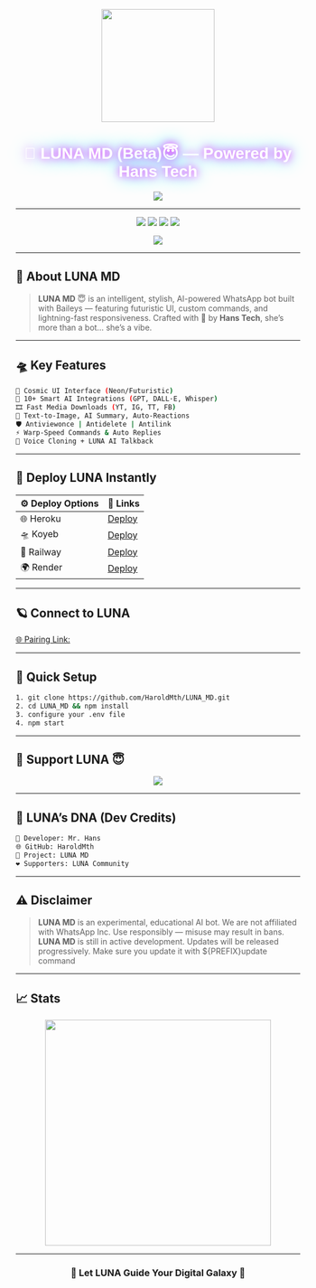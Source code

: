 <p align="center">
  <img src="https://i.ibb.co/9m0ZcH1N/Chat-GPT-Image-28-juin-2025-01-24-41.png" width="200"/> 
</p>

<h1 align="center" style="font-family: 'Orbitron', sans-serif; text-shadow: 0 0 15px #ff00ff, 0 0 30px #00ffff; color: #ffffff;">
  🌙 LUNA MD (Beta)😇 — Powered by Hans Tech
</h1>

<p align="center">
  <img src="https://readme-typing-svg.demolab.com?font=Orbitron&weight=600&size=26&duration=3500&pause=1000&color=00FFFF&center=true&vCenter=true&width=600&lines=FUTURISTIC+WHATSAPP+AI+BOT;LUNA+IS+ALWAYS+ALIVE+%F0%9F%92%AB;CYBER+INTELLIGENCE+%F0%9F%96%8C%EF%B8%8F;POWERED+BY+BAILEYS+%E2%9C%A8;NEON+MULTI-DEVICE+MODE+%F0%9F%9A%80"/>
</p>

---

<div align="center">
  <a href="https://github.com/HaroldMth/LUNA_MD/fork"><img src="https://img.shields.io/github/forks/HaroldMth/LUNA_MD?style=for-the-badge&logo=fork&color=ff00ff"/></a>
  <a href="https://github.com/HaroldMth/LUNA_MD/stargazers"><img src="https://img.shields.io/github/stars/HaroldMth/LUNA_MD?style=for-the-badge&logo=star&color=00ffff"/></a>
  <a href="https://github.com/HaroldMth/LUNA_MD"><img src="https://img.shields.io/github/repo-size/HaroldMth/LUNA_MD?style=for-the-badge&logo=data&color=ffcc00"/></a>
  <a href="https://github.com/HaroldMth/LUNA_MD/graphs/commit-activity"><img src="https://img.shields.io/badge/ACTIVE_PROJECT-TRUE-00ffcc?style=for-the-badge&logo=power"/></a>
</div>

<p align="center">
  <img src="https://komarev.com/ghpvc/?username=HaroldMth&style=flat-square&label=NEON+VISITORS&color=00ffff"/>
</p>

---

## 👑 About LUNA MD

> **LUNA MD** 😇 is an intelligent, stylish, AI-powered WhatsApp bot built with Baileys — featuring futuristic UI, custom commands, and lightning-fast responsiveness. Crafted with 💖 by **Hans Tech**, she’s more than a bot… she’s a vibe.

---

## 🛸 Key Features

```bash
🌌 Cosmic UI Interface (Neon/Futuristic)
🤖 10+ Smart AI Integrations (GPT, DALL·E, Whisper)
🎞️ Fast Media Downloads (YT, IG, TT, FB)
🧠 Text-to-Image, AI Summary, Auto-Reactions
🛡️ Antiviewonce | Antidelete | Antilink
⚡ Warp-Speed Commands & Auto Replies
🧊 Voice Cloning + LUNA AI Talkback
```

---

## 🚀 Deploy LUNA Instantly

| ⚙️ Deploy Options | 🔗 Links |
|------------------|-----------------|
| 🌐 Heroku | [Deploy](https://dashboard.heroku.com/new?template=https://github.com/HaroldMth/LUNA_MD) |
| 🛸 Koyeb | [Deploy](https://app.koyeb.com/services/deploy?type=git&repository=HaroldMth/LUNA_MD) |
| 🚄 Railway | [Deploy](https://railway.app/new) |
| 🌍 Render | [Deploy](https://dashboard.render.com/web/new) |

---

## 🪐 Connect to LUNA


[🌐 Pairing Link:](https://hans-pair-site.onrender.com)



---

## 🧠 Quick Setup

```bash
1. git clone https://github.com/HaroldMth/LUNA_MD.git
2. cd LUNA_MD && npm install
3. configure your .env file
4. npm start
```

---

## 💬 Support LUNA 😇

<div align="center">
  <a href="https://whatsapp.com/channel/0029VaZDIdxDTkKB4JSWUk1O">
    <img src="https://img.shields.io/badge/JOIN-LUNA%20WA%20CHANNEL-25D366?style=for-the-badge&logo=whatsapp"/>
  </a>
</div>

---

## 🧬 LUNA’s DNA (Dev Credits)

```bash
🧠 Developer: Mr. Hans
🌐 GitHub: HaroldMth
🧊 Project: LUNA MD
❤️️ Supporters: LUNA Community
```

---

## ⚠️ Disclaimer

> **LUNA MD** is an experimental, educational AI bot. We are not affiliated with WhatsApp Inc. Use responsibly — misuse may result in bans.
> **LUNA MD** is still in active development. Updates will be released progressively. Make sure you update it with ${PREFIX}update command
---

## 📈 Stats

<p align="center">
  <img src="https://github-readme-stats.vercel.app/api?username=HaroldMth&show_icons=true&theme=tokyonight&border_color=00ffff&title_color=00ffff&icon_color=00ffff" width="400"/>
</p>

---

<h3 align="center">🧠 Let LUNA Guide Your Digital Galaxy 🌌</h3>


